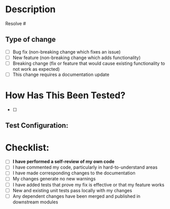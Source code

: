 <!-- 
Thanks for creating this pull request 🤗
Please make sure that the pull request is limited to one type (docs, feature, etc.) and keep it as small as possible. 
You can open multiple prs instead of opening a huge one.
-->

# Description
<!--
Please include a summary of the change and which issue is resolved.
Please also include relevant motivation and context.
List any dependencies that are required for this change.
-->
Resolve # <!-- Issue # here -->

## Type of change
<!-- Please delete options that are not relevant. -->

- [ ] Bug fix (non-breaking change which fixes an issue)
- [ ] New feature (non-breaking change which adds functionality)
- [ ] Breaking change (fix or feature that would cause existing functionality to not work as expected)
- [ ] This change requires a documentation update

<!-- 
If this pull request breaks the behavior of other code and require other code to make corresponding changes, 
please explain it in detail.
-->
<!--
## ⚠️ BREAKING CHANGE
-->


# How Has This Been Tested?
<!-- 
Please describe the tests that you ran to verify your changes. 
Provide instructions so we can reproduce. 
Please also list any relevant details for your test configuration
-->

- [ ] 

**Test Configuration**:
- 


# Checklist:

- [ ] **I have performed a self-review of my own code**
- [ ] I have commented my code, particularly in hard-to-understand areas
- [ ] I have made corresponding changes to the documentation
- [ ] My changes generate no new warnings
- [ ] I have added tests that prove my fix is effective or that my feature works
- [ ] New and existing unit tests pass locally with my changes
- [ ] Any dependent changes have been merged and published in downstream modules

<!-- 
# Additional Information
Any additional information like dependencies added, screenshots, comparisons between new and old behavior, etc.
-->

